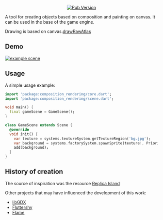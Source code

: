 <p align="center">
<a title="Pub" href="https://pub.dartlang.org/packages/composition_rendering" ><img alt="Pub Version" src="https://img.shields.io/pub/v/composition_rendering?color=blue&style=for-the-badge"></a>
</p>

A tool for creating objects based on composition and painting on canvas. It can be used in the base of the game engine.

Drawing is based on canvas.[drawRawAtlas](https://api.flutter.dev/flutter/dart-ui/Canvas/drawRawAtlas.html)

## Demo
[![example scene](http://img.youtube.com/vi/s7eeh_UWTsI/0.jpg)](http://www.youtube.com/watch?v=s7eeh_UWTsI)


## Usage

A simple usage example:

```dart
import 'package:composition_rendering/core.dart';
import 'package:composition_rendering/scene.dart';

void main() {
  final gameScene = GameScene();
}

class GameScene extends Scene {
  @override
  void init() {
    var texture = systems.textureSystem.getTextureRegion('bg.jpg');
    var background = systems.factorySystem.spawnSprite(texture!, Priority.background);
    add(background);
  }
}
```


## History of creation

The source of inspiration was the resource [Replica Island](https://code.google.com/archive/p/replicaisland/)

Other projects that may have influenced the development of this work:
 - [libGDX](https://libgdx.com/)
 - [Fluttershy](https://github.com/DavidDomkar/fluttershy)
 - [Flame](https://flame-engine.org/)

